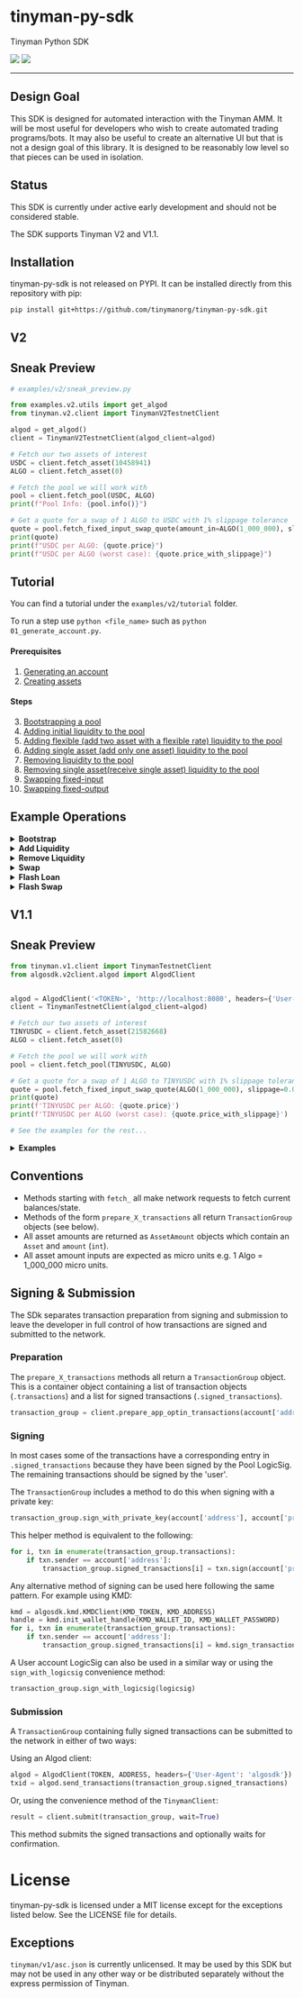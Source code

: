 # tinyman-py-sdk
Tinyman Python SDK

<p align="left">
<img src="https://visitor-badge.glitch.me/badge?page_id=tinymanorg.tinyman-py-sdk" />
<a href="https://github.com/tinymanorg/tinyman-py-sdk/actions/workflows/tests.yml"><img src="https://github.com/tinymanorg/tinyman-py-sdk/actions/workflows/tests.yml/badge.svg?branch=main" /></a>
</p>

---

## Design Goal
This SDK is designed for automated interaction with the Tinyman AMM. It will be most useful for developers who wish to create automated trading programs/bots. It may also be useful to create an alternative UI but that is not a design goal of this library.
It is designed to be reasonably low level so that pieces can be used in isolation. 

## Status
This SDK is currently under active early development and should not be considered stable.

The SDK supports Tinyman V2 and V1.1.


## Installation
tinyman-py-sdk is not released on PYPI. It can be installed directly from this repository with pip:

`pip install git+https://github.com/tinymanorg/tinyman-py-sdk.git`

## V2

## Sneak Preview

```python
# examples/v2/sneak_preview.py

from examples.v2.utils import get_algod
from tinyman.v2.client import TinymanV2TestnetClient

algod = get_algod()
client = TinymanV2TestnetClient(algod_client=algod)

# Fetch our two assets of interest
USDC = client.fetch_asset(10458941)
ALGO = client.fetch_asset(0)

# Fetch the pool we will work with
pool = client.fetch_pool(USDC, ALGO)
print(f"Pool Info: {pool.info()}")

# Get a quote for a swap of 1 ALGO to USDC with 1% slippage tolerance
quote = pool.fetch_fixed_input_swap_quote(amount_in=ALGO(1_000_000), slippage=0.01)
print(quote)
print(f"USDC per ALGO: {quote.price}")
print(f"USDC per ALGO (worst case): {quote.price_with_slippage}")
```

## Tutorial

You can find a tutorial under the `examples/v2/tutorial` folder.

To run a step use `python <file_name>` such as `python 01_generate_account.py`.

#### Prerequisites
1. [Generating an account](examples/v2/01_generate_account.py)
2. [Creating assets](examples/v2/02_create_assets.by)

#### Steps

3. [Bootstrapping a pool](examples/v2/03_bootstrap_pool.py)
4. [Adding initial liquidity to the pool](examples/v2/04_add_initial_liquidity.py)
5. [Adding flexible (add two asset with a flexible rate) liquidity to the pool](examples/v2/05_add_flexible_liquidity.py)
6. [Adding single asset (add only one asset) liquidity to the pool](examples/v2/06_add_single_asset_liquidity.py)
7. [Removing liquidity to the pool](examples/v2/07_remove_liquidity.py)
8. [Removing single asset(receive single asset) liquidity to the pool](examples/v2/08_single_asset_remove_liquidity.py)
9. [Swapping fixed-input](examples/v2/09_fixed_input_swap.py)
10. [Swapping fixed-output](examples/v2/10_fixed_output_swap.py)

## Example Operations

<details>
<summary><strong>Bootstrap</strong></summary>

```python
txn_group = pool.prepare_bootstrap_transactions()
txn_group.sign_with_private_key(<ADDRESS>, <PRIVATE_KEY>)
txn_info = txn_group.submit(algod, wait=True)
```
</details>

<details>
<summary><strong>Add Liquidity</strong></summary>

#### Initial Add Liquidity

```python
quote = pool.fetch_initial_add_liquidity_quote(
    amount_a=<AssetAmount>,
    amount_b=<AssetAmount>,
)
txn_group = pool.prepare_add_liquidity_transactions_from_quote(quote)
txn_group.sign_with_private_key(<ADDRESS>, <PRIVATE_KEY>)
txn_info = txn_group.submit(algod, wait=True)
```

#### Flexible Add Liquidity

```python
quote = pool.fetch_flexible_add_liquidity_quote(
    amount_a=<AssetAmount>,
    amount_b=<AssetAmount>,
)
txn_group = pool.prepare_add_liquidity_transactions_from_quote(quote=quote)
txn_group.sign_with_private_key(<ADDRESS>, <PRIVATE_KEY>)
txn_info = txn_group.submit(algod, wait=True)
```

#### Single Asset Add Liquidity

```python
quote = pool.fetch_single_asset_add_liquidity_quote(amount_a=<AssetAmount>)
txn_group = pool.prepare_add_liquidity_transactions_from_quote(quote=quote)
txn_group.sign_with_private_key(<ADDRESS>, <PRIVATE_KEY>)
txn_info = txn_group.submit(algod, wait=True)
```
</details>

<details>
<summary><strong>Remove Liquidity</strong></summary>

#### Remove Liquidity

```python
quote = pool.fetch_remove_liquidity_quote(
    pool_token_asset_in=<AssetAmount>,
)
txn_group = pool.prepare_remove_liquidity_transactions_from_quote(quote=quote)
txn_group.sign_with_private_key(<ADDRESS>, <PRIVATE_KEY>)
txn_info = txn_group.submit(algod, wait=True)
```

#### Single Asset Remove Liquidity

```python
quote = pool.fetch_single_asset_remove_liquidity_quote(
    pool_token_asset_in=<AssetAmount>,
    output_asset=<Asset>,
)
txn_group = pool.prepare_remove_liquidity_transactions_from_quote(quote=quote)
txn_group.sign_with_private_key(<ADDRESS>, <PRIVATE_KEY>)
txn_info = txn_group.submit(algod, wait=True)
```

</details>

<details>
<summary><strong>Swap</strong></summary>

#### Fixed Input Swap

```python
quote = pool.fetch_fixed_input_swap_quote(amount_in=<AssetAmount>)
txn_group = pool.prepare_swap_transactions_from_quote(quote=quote)
txn_group.sign_with_private_key(<ADDRESS>, <PRIVATE_KEY>)
txn_info = txn_group.submit(algod, wait=True)
```

#### Fixed Output Swap

```python
quote = pool.fetch_fixed_output_swap_quote(amount_in=<AssetAmount>)
txn_group = pool.prepare_swap_transactions_from_quote(quote=quote)
txn_group.sign_with_private_key(<ADDRESS>, <PRIVATE_KEY>)
txn_info = txn_group.submit(algod, wait=True)
```
</details>

<details>
<summary><strong>Flash Loan</strong></summary>

1. [Flash Loan: Single Asset](examples/v2/11_flash_loan_1_single_asset.py)
2. [Flash Loan: Multiple Assets](examples/v2/12_flash_loan_2_multiple_assets.py)

</details>

<details>
<summary><strong>Flash Swap</strong></summary>

1. [Flash Swap: Pay in other currency](examples/v2/13_flash_swap_1_pay_in_other_currency.py)
2. [Flash Swap: Pay in same currency](examples/v2/14_flash_swap_2_pay_in_same_currency.py)
3. [Flash Swap: Pay in multiple currencies](examples/v2/15_flash_swap_3_pay_in_multiple_currencies.py)

</details>

## V1.1

## Sneak Preview

```python
from tinyman.v1.client import TinymanTestnetClient
from algosdk.v2client.algod import AlgodClient


algod = AlgodClient('<TOKEN>', 'http://localhost:8080', headers={'User-Agent': 'algosdk'})
client = TinymanTestnetClient(algod_client=algod)

# Fetch our two assets of interest
TINYUSDC = client.fetch_asset(21582668)
ALGO = client.fetch_asset(0)

# Fetch the pool we will work with
pool = client.fetch_pool(TINYUSDC, ALGO)

# Get a quote for a swap of 1 ALGO to TINYUSDC with 1% slippage tolerance
quote = pool.fetch_fixed_input_swap_quote(ALGO(1_000_000), slippage=0.01)
print(quote)
print(f'TINYUSDC per ALGO: {quote.price}')
print(f'TINYUSDC per ALGO (worst case): {quote.price_with_slippage}')

# See the examples for the rest...

```

<details>
<summary><strong>Examples</strong></summary>

### Basic Swapping
[swapping1.py](examples/v1/swapping1.py)
This example demonstrates basic functionality including:
* retrieving Pool details
* getting a swap quote
* preparing swap transactions
* signing transactions
* submitting transactions
* checking excess amounts
* preparing redeem transactions

[swapping1_less_convenience.py](examples/v1/swapping1_less_convenience.py)
This example has exactly the same functionality as [swapping1.py](examples/v1/swapping1.py) but is purposely more verbose, using less convenience functions.


### Basic Pooling
[pooling1.py](examples/v1/pooling1.py)
This example demonstrates retrieving the current pool position/share for an address.

### Basic Add Liquidity (Minting)
[add_liquidity1.py](examples/v1/add_liquidity1.py)
This example demonstrates add liquidity to an existing pool.

### Basic Burning
TODO

</details>

## Conventions

* Methods starting with `fetch_` all make network requests to fetch current balances/state.
* Methods of the form `prepare_X_transactions` all return `TransactionGroup` objects (see below).
* All asset amounts are returned as `AssetAmount` objects which contain an `Asset` and `amount` (`int`).
* All asset amount inputs are expected as micro units e.g. 1 Algo = 1_000_000 micro units.

## Signing & Submission

The SDk separates transaction preparation from signing and submission to leave the developer in full control of how transactions are signed and submitted to the network.

### Preparation
The `prepare_X_transactions` methods all return a `TransactionGroup` object. This is a container object containing a list of transaction objects (`.transactions`) and a list for signed transactions (`.signed_transactions`). 

```python
transaction_group = client.prepare_app_optin_transactions(account['address'])
```


### Signing
In most cases some of the transactions have a corresponding entry in `.signed_transactions` because they have been signed by the Pool LogicSig. The remaining transactions should be signed by the 'user'.


The `TransactionGroup` includes a method to do this when signing with a private key:

```python
transaction_group.sign_with_private_key(account['address'], account['private_key'])
```

This helper method is equivalent to the following:
```python
for i, txn in enumerate(transaction_group.transactions):
    if txn.sender == account['address']:
        transaction_group.signed_transactions[i] = txn.sign(account['private_key'])
```

Any alternative method of signing can be used here following the same pattern. For example using KMD:
```python
kmd = algosdk.kmd.KMDClient(KMD_TOKEN, KMD_ADDRESS)
handle = kmd.init_wallet_handle(KMD_WALLET_ID, KMD_WALLET_PASSWORD)
for i, txn in enumerate(transaction_group.transactions):
    if txn.sender == account['address']:
        transaction_group.signed_transactions[i] = kmd.sign_transaction(handle, KMD_WALLET_PASSWORD, txn)
```

A User account LogicSig can also be used in a similar way or using the `sign_with_logicsig` convenience method:
```python
transaction_group.sign_with_logicsig(logicsig)
```

### Submission

A `TransactionGroup` containing fully signed transactions can be submitted to the network in either of two ways:

Using an Algod client:

```python
algod = AlgodClient(TOKEN, ADDRESS, headers={'User-Agent': 'algosdk'})
txid = algod.send_transactions(transaction_group.signed_transactions)
```

Or, using the convenience method of the `TinymanClient`:

```python
result = client.submit(transaction_group, wait=True)
```

This method submits the signed transactions and optionally waits for confirmation.


# License

tinyman-py-sdk is licensed under a MIT license except for the exceptions listed below. See the LICENSE file for details.

## Exceptions
`tinyman/v1/asc.json` is currently unlicensed. It may be used by this SDK but may not be used in any other way or be distributed separately without the express permission of Tinyman.
